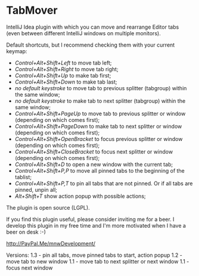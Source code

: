 TabMover
========

IntelliJ Idea plugin with which you can move and rearrange Editor tabs (even between different IntelliJ windows on multiple monitors).


Default shortcuts, but I recommend checking them with your current keymap:

- <i>Control+Alt+Shift+Left</i> to move tab left;
- <i>Control+Alt+Shift+Right</i> to move tab right;
- <i>Control+Alt+Shift+Up</i> to make tab first;
- <i>Control+Alt+Shift+Down</i> to make tab last;
- <i>no default keystroke</i> to move tab to previous splitter (tabgroup) within the same window;
- <i>no default keystroke</i> to make tab to next splitter (tabgroup) within the same window;
- <i>Control+Alt+Shift+PageUp</i> to move tab to previous splitter or window (depending on which comes first);
- <i>Control+Alt+Shift+PageDown</i> to make tab to next splitter or window (depending on which comes first);
- <i>Control+Alt+Shift+OpenBracket</i> to focus previous splitter or window (depending on which comes first);
- <i>Control+Alt+Shift+CloseBracket</i> to focus next splitter or window (depending on which comes first);
- <i>Control+Alt+Shift+D</i> to open a new window with the current tab;
- <i>Control+Alt+Shift+P,P</i> to move all pinned tabs to the beginning of the tablist;
- <i>Control+Alt+Shift+P,T</i> to pin all tabs that are not pinned. Or if all tabs are pinned, unpin all;
- <i>Alt+Shift+T</i> show action popup with possible actions;

The plugin is open source (LGPL).

If you find this plugin useful, please consider inviting me for a beer.
I develop this plugin in my free time and I'm more motivated when I have a beer on desk :-)

http://PayPal.Me/mnwDevelopment/

Versions:
        1.3 - pin all tabs, move pinned tabs to start, action popup
        1.2 - move tab to new window
        1.1 - move tab to next splitter or next window
        1.1 - focus next window

